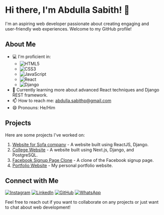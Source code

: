 # Hi there, I'm Abdulla Sabith! 👋

I'm an aspiring web developer passionate about creating engaging and user-friendly web experiences. Welcome to my GitHub profile!

## About Me

- 💻 I'm proficient in:
  - ![HTML5](https://img.shields.io/badge/-HTML5-E34F26?style=flat&logo=html5&logoColor=white)
  - ![CSS3](https://img.shields.io/badge/-CSS3-1572B6?style=flat&logo=css3&logoColor=white)
  - ![JavaScript](https://img.shields.io/badge/-JavaScript-F7DF1E?style=flat&logo=javascript&logoColor=black)
  - ![React](https://img.shields.io/badge/-React-61DAFB?style=flat&logo=react&logoColor=black)
  - ![Django](https://img.shields.io/badge/-Django-092E20?style=flat&logo=django&logoColor=white)
- 🌱 Currently learning more about advanced React techniques and Django REST framework.
- 📫 How to reach me: [abdulla.sabithp@gmail.com](mailto:abdulla.sabithp@gmail.com)
- 😄 Pronouns: He/Him

## Projects

Here are some projects I've worked on:
1. [Website for Sofa company](https://bmsofa.vercel.app/) - A website built using ReactJS, Django.
2. [College Website]((https://sscollege.ac.in/)) - A website built using Next.js, Django, and PostgreSQL.
3. [Facebook Signup Page Clone](https://sabith-asp.github.io/facebook-singup-clone/) - A clone of the Facebook signup page.
4. [Portfolio Website](https://sabith-asp.github.io/sabith-portfolio/) - My personal portfolio website.

## Connect with Me

[![Instagram](https://img.shields.io/badge/-Instagram-E4405F?style=flat&logo=instagram&logoColor=white)](https://www.instagram.com/sabith_asp?igsh=cGZmeWRoM2kydHA4)
[![LinkedIn](https://img.shields.io/badge/-LinkedIn-0077B5?style=flat&logo=linkedin&logoColor=white)](www.linkedin.com/in/abdulla-sabith-b457a2224)
[![GitHub](https://img.shields.io/badge/-GitHub-181717?style=flat&logo=github&logoColor=white)](https://github.com/Sabith-asp)
[![WhatsApp](https://img.shields.io/badge/-WhatsApp-25D366?style=flat&logo=whatsapp&logoColor=white)](https://wa.me/+919567141190)

Feel free to reach out if you want to collaborate on any projects or just want to chat about web development!

